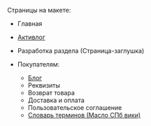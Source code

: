 Страницы на макете:
- Главная
- [Активлог](Активлог.md)
- Разработка раздела (Страница-заглушка)

- Покупателям:
	- [Блог](Админка/Связь%20со%20страницами%20покупателя/Блог.md)
	- Реквизиты
	- Возврат товара
	- Доставка и оплата
	- Пользовательское соглашение
	- [Словарь терминов (Масло СПб вики)](Админка/Связь%20со%20страницами%20покупателя/Масло%20СПб%20вики%20(Словарь%20терминов).md)